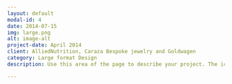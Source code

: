 ```yaml
---
layout: default
modal-id: 4
date: 2014-07-15
img: large.png
alt: image-alt
project-date: April 2014
client: AlliedNutrition, Caraza Bespoke jewelry and Goldwagen
category: Large format Design 
description: Use this area of the page to describe your project. The icon above is part of a free icon set by <a href="https://sellfy.com/p/8Q9P/jV3VZ/">Flat Icons</a>. On their website, you can download their free set with 16 icons, or you can purchase the entire set with 146 icons for only $12!

---
```


